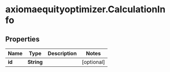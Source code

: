# axiomaequityoptimizer.CalculationInfo

## Properties

Name | Type | Description | Notes
------------ | ------------- | ------------- | -------------
**id** | **String** |  | [optional] 


